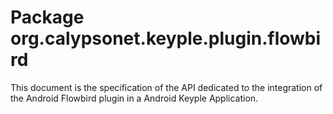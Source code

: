 # Package org.calypsonet.keyple.plugin.flowbird

This document is the specification of the API dedicated to the integration of the Android Flowbird plugin in a Android Keyple Application.
